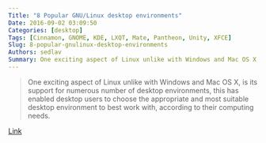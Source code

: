 ```yaml
---
Title: "8 Popular GNU/Linux desktop environments"
Date: 2016-09-02 03:09:50
Categories: [desktop]
Tags: [Cinnamon, GNOME, KDE, LXQT, Mate, Pantheon, Unity, XFCE]
Slug: 8-popular-gnulinux-desktop-environments
Authors: sedlav
Summary: One exciting aspect of Linux unlike with Windows and Mac OS X, is its support for numerous number of desktop environments, this has enabled desktop
---
```


> One exciting aspect of Linux unlike with Windows and Mac OS X, is its support for numerous number of desktop environments, this has enabled desktop users to choose the appropriate and most suitable desktop environment to best work with, according to their computing needs.

[Link](http://www.tecmint.com/best-linux-desktop-environments/)
